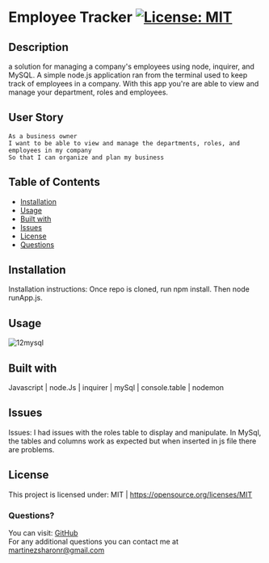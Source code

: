# Employee Tracker   [![License: MIT](https://img.shields.io/badge/License-MIT-yellow.svg)](https://opensource.org/licenses/MIT)

## Description
a solution for managing a company's employees using node, inquirer, and MySQL.
A simple node.js application ran from the terminal used to keep track of employees in a company.
With this app you're are able to view and manage your department, roles and employees. 

## User Story

```
As a business owner
I want to be able to view and manage the departments, roles, and employees in my company
So that I can organize and plan my business
```

## Table of Contents

* [Installation](#Installation)
* [Usage](#Usage)
* [Built with](#Built-with)
* [Issues](#Issues)
* [License](#License)
* [Questions](#Questions)
  
## Installation

  Installation instructions: Once repo is cloned, run npm install. Then node runApp.js.
  
## Usage

![12mysql](https://user-images.githubusercontent.com/30086519/113533558-ab743300-957a-11eb-8c48-d521564fa8fc.png)

## Built with

Javascript | node.Js | inquirer | mySql | console.table | nodemon

## Issues

Issues: I had issues with the roles table to display and manipulate. In MySql, the tables and columns work as expected but when inserted in js file there are problems.

## License

  This project is licensed under: MIT | https://opensource.org/licenses/MIT
  
### Questions?

  You can visit: [GitHub](https://github.com/Sharon1106)  
  For any additional questions you can contact me at martinezsharonr@gmail.com
